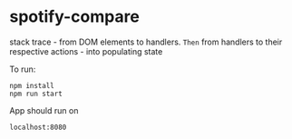 # spotify-compare

stack trace - from DOM elements to handlers.
`Then` from handlers to their respective actions - into populating state

To run:
```
npm install
npm run start
```

App should run on 
```
localhost:8080
```
